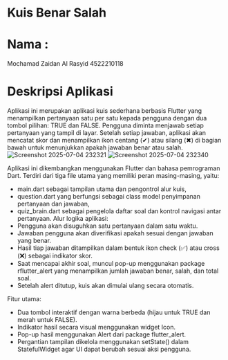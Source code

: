 # Kuis Benar Salah

# Nama :
Mochamad Zaidan Al Rasyid
4522210118

# Deskripsi Aplikasi
Aplikasi ini merupakan aplikasi kuis sederhana berbasis Flutter yang menampilkan pertanyaan satu per satu kepada pengguna dengan dua tombol pilihan: TRUE dan FALSE. Pengguna diminta menjawab setiap pertanyaan yang tampil di layar. Setelah setiap jawaban, aplikasi akan mencatat skor dan menampilkan ikon centang (✔) atau silang (✖) di bagian bawah untuk menunjukkan apakah jawaban benar atau salah.
![Screenshot 2025-07-04 232321](https://github.com/user-attachments/assets/a1001910-4c3c-4ef2-95d0-713a5c5e5891)
![Screenshot 2025-07-04 232340](https://github.com/user-attachments/assets/45f522f9-ea0d-40f3-b5c4-67c175c7ea77)

Aplikasi ini dikembangkan menggunakan Flutter dan bahasa pemrograman Dart. Terdiri dari tiga file utama yang memiliki peran masing-masing, yaitu:
- main.dart sebagai tampilan utama dan pengontrol alur kuis,
- question.dart yang berfungsi sebagai class model penyimpanan pertanyaan dan jawaban,
- quiz_brain.dart sebagai pengelola daftar soal dan kontrol navigasi antar     pertanyaan.
Alur logika aplikasi:
- Pengguna akan disuguhkan satu pertanyaan dalam satu waktu.
- Jawaban pengguna akan diverifikasi apakah sesuai dengan jawaban yang benar.
- Hasil tiap jawaban ditampilkan dalam bentuk ikon check (✅) atau cross (❌) sebagai indikator skor.
- Saat mencapai akhir soal, muncul pop-up menggunakan package rflutter_alert   yang menampilkan jumlah jawaban benar, salah, dan total soal.
- Setelah alert ditutup, kuis akan dimulai ulang secara otomatis.
  
Fitur utama:
- Dua tombol interaktif dengan warna berbeda (hijau untuk TRUE dan merah       untuk FALSE).
- Indikator hasil secara visual menggunakan widget Icon.
- Pop-up hasil menggunakan Alert dari package flutter_alert.
- Pergantian tampilan dikelola menggunakan setState() dalam StatefulWidget     agar UI dapat berubah sesuai aksi pengguna.
